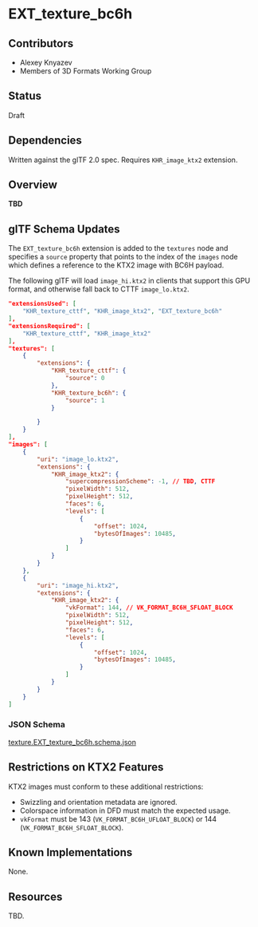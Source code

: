 # EXT_texture_bc6h

## Contributors

* Alexey Knyazev
* Members of 3D Formats Working Group

## Status

Draft

## Dependencies

Written against the glTF 2.0 spec. Requires `KHR_image_ktx2` extension.

## Overview

**TBD**

## glTF Schema Updates

The `EXT_texture_bc6h` extension is added to the `textures` node and specifies a `source` property that points to the index of the `images` node which defines a reference to the KTX2 image with BC6H payload.

The following glTF will load `image_hi.ktx2` in clients that support this GPU format, and otherwise fall back to CTTF `image_lo.ktx2`.

```json
"extensionsUsed": [
    "KHR_texture_cttf", "KHR_image_ktx2", "EXT_texture_bc6h"
],
"extensionsRequired": [
    "KHR_texture_cttf", "KHR_image_ktx2"
],
"textures": [
    {
        "extensions": {
            "KHR_texture_cttf": {
                "source": 0
            },
            "KHR_texture_bc6h": {
                "source": 1
            }

        }
    }
],
"images": [
    {
        "uri": "image_lo.ktx2",
        "extensions": {
            "KHR_image_ktx2": {
                "supercompressionScheme": -1, // TBD, CTTF
                "pixelWidth": 512,
                "pixelHeight": 512,
                "faces": 6,
                "levels": [
                    {
                        "offset": 1024,
                        "bytesOfImages": 10485,
                    }
                ]
            }
        }
    },
    {
        "uri": "image_hi.ktx2",
        "extensions": {
            "KHR_image_ktx2": {
                "vkFormat": 144, // VK_FORMAT_BC6H_SFLOAT_BLOCK
                "pixelWidth": 512,
                "pixelHeight": 512,
                "faces": 6,
                "levels": [
                    {
                        "offset": 1024,
                        "bytesOfImages": 10485,
                    }
                ]
            }
        }
    }
]
```

### JSON Schema

[texture.EXT_texture_bc6h.schema.json](schema/texture.EXT_texture_bc6h.schema.json)

## Restrictions on KTX2 Features

KTX2 images must conform to these additional restrictions:

- Swizzling and orientation metadata are ignored.
- Colorspace information in DFD must match the expected usage.
- `vkFormat` must be 143 (`VK_FORMAT_BC6H_UFLOAT_BLOCK`) or 144 (`VK_FORMAT_BC6H_SFLOAT_BLOCK`).

## Known Implementations

None.

## Resources

TBD.